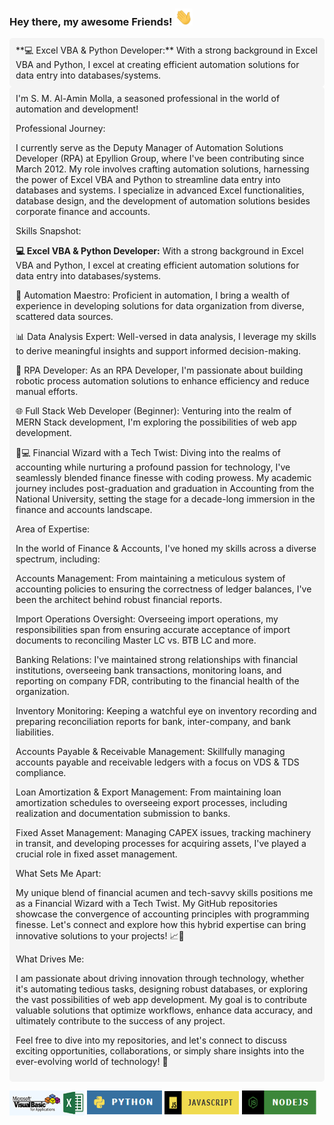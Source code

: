 ### Hey there, my awesome Friends! <img src="assets/hello.gif" width="28px" alt="hi">
<div style="background-color: #f4f4f4; padding: 10px; border-radius: 5px;">
**💻 Excel VBA & Python Developer:**
With a strong background in Excel VBA and Python, I excel at creating efficient automation solutions for data entry into databases/systems.
</div>
<div style="background-color: #f4f4f4; padding: 10px; border-radius: 5px;">
  I'm S. M. Al-Amin Molla, a seasoned professional in the world of automation and development!

Professional Journey:

I currently serve as the Deputy Manager of Automation Solutions Developer (RPA) at Epyllion Group, where I've been contributing since March 2012. My role involves crafting automation solutions, harnessing the power of Excel VBA and Python to streamline data entry into databases and systems. I specialize in advanced Excel functionalities, database design, and the development of automation solutions besides corporate finance and accounts.

Skills Snapshot:



**💻 Excel VBA & Python Developer:**
With a strong background in Excel VBA and Python, I excel at creating efficient automation solutions for data entry into databases/systems.



🔄 Automation Maestro: Proficient in automation, I bring a wealth of experience in developing solutions for data organization from diverse, scattered data sources.

📊 Data Analysis Expert: Well-versed in data analysis, I leverage my skills to derive meaningful insights and support informed decision-making.

🚀 RPA Developer: As an RPA Developer, I'm passionate about building robotic process automation solutions to enhance efficiency and reduce manual efforts.

🌐 Full Stack Web Developer (Beginner): Venturing into the realm of MERN Stack development, I'm exploring the possibilities of web app development.

💼💻 Financial Wizard with a Tech Twist: Diving into the realms of accounting while nurturing a profound passion for technology, I've seamlessly blended finance finesse with coding prowess. My academic journey includes post-graduation and graduation in Accounting from the National University, setting the stage for a decade-long immersion in the finance and accounts landscape.

Area of Expertise:

In the world of Finance & Accounts, I've honed my skills across a diverse spectrum, including:

Accounts Management: From maintaining a meticulous system of accounting policies to ensuring the correctness of ledger balances, I've been the architect behind robust financial reports.

Import Operations Oversight: Overseeing import operations, my responsibilities span from ensuring accurate acceptance of import documents to reconciling Master LC vs. BTB LC and more.

Banking Relations: I've maintained strong relationships with financial institutions, overseeing bank transactions, monitoring loans, and reporting on company FDR, contributing to the financial health of the organization.

Inventory Monitoring: Keeping a watchful eye on inventory recording and preparing reconciliation reports for bank, inter-company, and bank liabilities.

Accounts Payable & Receivable Management: Skillfully managing accounts payable and receivable ledgers with a focus on VDS & TDS compliance.

Loan Amortization & Export Management: From maintaining loan amortization schedules to overseeing export processes, including realization and documentation submission to banks.

Fixed Asset Management: Managing CAPEX issues, tracking machinery in transit, and developing processes for acquiring assets, I've played a crucial role in fixed asset management.

What Sets Me Apart:

My unique blend of financial acumen and tech-savvy skills positions me as a Financial Wizard with a Tech Twist. My GitHub repositories showcase the convergence of accounting principles with programming finesse. Let's connect and explore how this hybrid expertise can bring innovative solutions to your projects! 📈🚀

What Drives Me:

I am passionate about driving innovation through technology, whether it's automating tedious tasks, designing robust databases, or exploring the vast possibilities of web app development. My goal is to contribute valuable solutions that optimize workflows, enhance data accuracy, and ultimately contribute to the success of any project.

Feel free to dive into my repositories, and let's connect to discuss exciting opportunities, collaborations, or simply share insights into the ever-evolving world of technology! 🚀

</div>

<a href="#"><img src="assets/vbaExcelImage.PNG" alt="Excel VBA Logo" width="120" height="40"></a>
<a href="#"><img src="assets/Python Logo.PNG" alt="Python Logo" width="120" height="40"></a>
<a href="#"><img src="assets/jsImage.PNG" alt="JavaScript Logo" width="120" height="40"></a>
<a href="#"><img src="assets/NodeJs.PNG" alt="Node JS Logo" width="120" height="40"></a>


